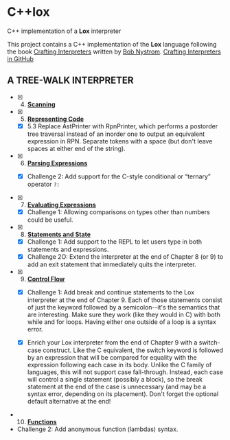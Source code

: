# C++lox
C++ implementation of a **Lox** interpreter

This project contains a C++ implementation of the **Lox** language following the book [Crafting Interpreters](http://www.craftinginterpreters.com) written by [Bob Nystrom](https://twitter.com/munificentbob). [Crafting Interpreters in GitHub](https://github.com/munificent/craftinginterpreters)



## A TREE-WALK INTERPRETER

- [x] 4.  [**Scanning**](http://www.craftinginterpreters.com/scanning.html)

- [x] 5.  [**Representing Code**](http://www.craftinginterpreters.com/representing-code.html)
  - [x] 5.3  Replace AstPrinter with RpnPrinter, which performs a postorder tree traversal instead of an inorder one to output an equivalent expression in RPN. Separate tokens with a space (but don't leave spaces at either end of the string).

- [x] 6. [**Parsing Expressions**](http://www.craftinginterpreters.com/parsing-expressions.html) 
  - [x] Challenge 2: Add support for the C-style conditional or “ternary” operator `?:`


- [x] 7. [**Evaluating Expressions**](http://www.craftinginterpreters.com/evaluating-expressions.html)
  - [x] Challenge 1: Allowing comparisons on types other than numbers could be useful.

- [x] 8. [**Statements and State**](http://www.craftinginterpreters.com/statements-and-state.html)
  - [x] Challenge 1: Add support to the REPL to let users type in both statements and expressions.
  - [x] Challenge 2O: Extend the interpreter at the end of Chapter 8 (or 9) to add an exit statement that immediately quits the interpreter.

- [x] 9. [**Control Flow**](http://www.craftinginterpreters.com/control-flow.html)
  - [x] Challenge 1: Add break and continue statements to the Lox interpreter at the end of Chapter 9. Each of those statements consist of just the keyword followed by a semicolon--it's the semantics that are interesting. Make sure they work (like they would in C) with both while and for loops. Having either one outside of a loop is a syntax error.
  - [x] Enrich your Lox interpreter from the end of Chapter 9 with a switch-case construct. Like the C equivalent, the switch keyword is followed by an expression that will be compared for equality with the expression following each case in  its body. Unlike the C family of languages, this will not support case fall-through. Instead, each case will control a single statement (possibly a block), so the break statement at the end of the case is unnecessary (and may be a syntax error, depending on its placement). Don't forget the optional default alternative at the end!
  

-  10. [**Functions**](http://www.craftinginterpreters.com/functions.html)
  -  Challenge 2: Add anonymous function (lambdas) syntax.



